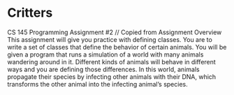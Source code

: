 # Critters
CS 145 Programming Assignment #2
// Copied from Assignment Overview
This assignment will give you practice with defining classes. You are to write a set of classes that define the behavior of certain animals. You will be given a program that runs a simulation of a world with many animals wandering around in it. Different kinds of animals will behave in different ways and you are defining those differences. In this world, animals propagate their species by infecting other animals with their DNA, which transforms the other animal into the infecting animal’s species. 
